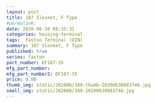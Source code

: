 ```yaml
---
layout: post
title: 187 Sleveet, F Type
#permalink: 
date: 2020-06-30 08:35:31
categories: housing-terminal
tags:  Faston Terminal (DIN)
summary: 187 Sleveet, F Type
published: true 
series: faston
part_number: DF187-35
mfg_part_number: 
mfg_part_number2: DF187-35
price: 0.00
thumb_img: static/202006/389-thumb-20200630083746.jpg
small_img: static/202006/389-20200630083746.jpg
---
```



